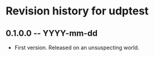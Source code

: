 # Revision history for udptest

## 0.1.0.0  -- YYYY-mm-dd

* First version. Released on an unsuspecting world.
